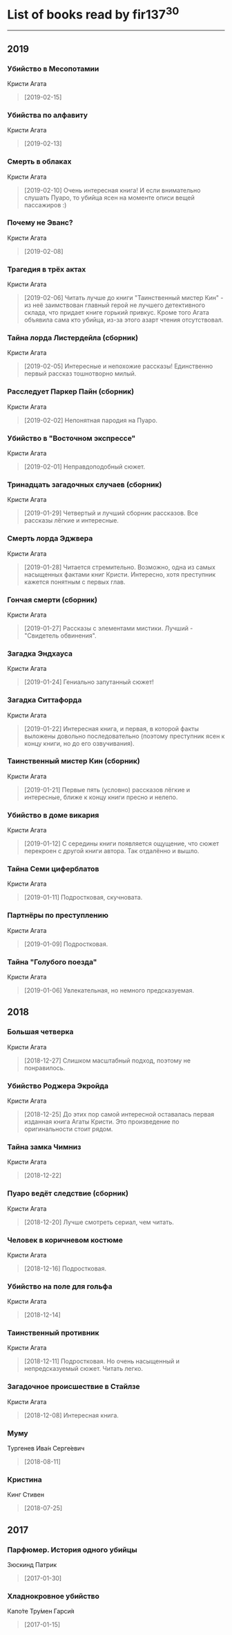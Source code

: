 # List of books read by fir137<sup>30</sup>
---

## 2019

### Убийство в Месопотамии
Кристи Агата
> [2019-02-15] 


### Убийства по алфавиту
Кристи Агата
> [2019-02-13] 


### Смерть в облаках
Кристи Агата
> [2019-02-10] Очень интересная книга! И если внимательно слушать Пуаро, то убийца ясен на моменте описи вещей пассажиров :)


### Почему не Эванс?
Кристи Агата
> [2019-02-08] 


### Трагедия в трёх актах
Кристи Агата
> [2019-02-06] Читать лучше до книги "Таинственный мистер Кин" - из неё заимствован главный герой не лучшего детективного склада, что придает книге горький привкус. Кроме того Агата объявила сама кто убийца, из-за этого азарт чтения отсутствовал.


### Тайна лорда Листердейла (сборник)
Кристи Агата
> [2019-02-05] Интересные и непохожие рассказы!
> Единственно первый рассказ тошнотворно милый.


### Расследует Паркер Пайн (сборник)
Кристи Агата
> [2019-02-02] Непонятная пародия на Пуаро.


### Убийство в "Восточном экспрессе"
Кристи Агата
> [2019-02-01] Неправдоподобный сюжет.


### Тринадцать загадочных случаев (сборник)
Кристи Агата
> [2019-01-29] Четвертый и лучший сборник рассказов.
> Все рассказы лёгкие и интересные.


### Смерть лорда Эджвера
Кристи Агата
> [2019-01-28] Читается стремительно. Возможно, одна из самых насыщенных фактами книг Кристи. Интересно, хотя преступник кажется понятным с первых глав.


### Гончая смерти (сборник)
Кристи Агата
> [2019-01-27] Рассказы с элементами мистики. Лучший - "Свидетель обвинения".


### Загадка Эндхауса
Кристи Агата
> [2019-01-24] Гениально запутанный сюжет!


### Загадка Ситтафорда
Кристи Агата
> [2019-01-22] Интересная книга, и первая, в которой факты выложены довольно последовательно (поэтому преступник ясен к концу книги, но до его озвучивания).


### Таинственный мистер Кин (сборник)
Кристи Агата
> [2019-01-21] Первые пять (условно) рассказов лёгкие и интересные, ближе к концу книги пресно и нелепо.


### Убийство в доме викария
Кристи Агата
> [2019-01-12] С середины книги появляется ощущение, что сюжет перекроен с другой книги автора. Так отдалённо и вышло.


### Тайна Семи циферблатов
Кристи Агата
> [2019-01-11] Подростковая, скучновата.


### Партнёры по преступлению
Кристи Агата
> [2019-01-09] Подростковая.


### Тайна "Голубого поезда"
Кристи Агата
> [2019-01-06] Увлекательная, но немного предсказуемая.



## 2018

### Большая четверка
Кристи Агата
> [2018-12-27] Слишком масштабный подход, поэтому не понравилось.


### Убийство Роджера Экройда
Кристи Агата
> [2018-12-25] До этих пор самой интересной оставалась первая изданная книга Агаты Кристи. Это произведение по оригинальности стоит рядом.


### Тайна замка Чимниз
Кристи Агата
> [2018-12-22] 


### Пуаро ведёт следствие (сборник)
Кристи Агата
> [2018-12-20] Лучше смотреть сериал, чем читать.


### Человек в коричневом костюме
Кристи Агата
> [2018-12-16] Подростковая.


### Убийство на поле для гольфа
Кристи Агата
> [2018-12-14] 


### Таинственный противник
Кристи Агата
> [2018-12-11] Подростковая. Но очень насыщенный и непредсказуемый сюжет. Читать легко.


### Загадочное происшествие в Стайлзе
Кристи Агата
> [2018-12-08] Интересная книга.


### Муму
Тургенев Ива́н Серге́евич
> [2018-08-11] 


### Кристина
Кинг Стивен
> [2018-07-25] 



## 2017

### Парфюмер. История одного убийцы
Зюскинд Патрик
> [2017-01-30] 


### Хладнокровное убийство
Капо́те Тру́мен Гарси́я
> [2017-01-15] 



